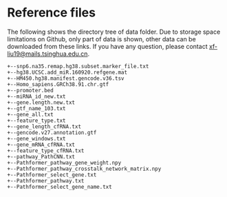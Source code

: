 # Reference files

The following shows the directory tree of data folder. Due to storage space limitations on Github, only part of data is shown, other data can be  downloaded from these links. If you have any question, please contact xf-liu19@mails.tsinghua.edu.cn.

```
+--snp6.na35.remap.hg38.subset.marker_file.txt
+--hg38.UCSC.add_miR.160920.refgene.mat
+--HM450.hg38.manifest.gencode.v36.tsv
+--Homo_sapiens.GRCh38.91.chr.gtf
+--promoter.bed
+--miRNA_id_new.txt
+--gene.length.new.txt
+--gtf_name_103.txt
+--gene_all.txt
+--feature_type.txt
+--gene_length_cfRNA.txt
+--gencode.v27.annotation.gtf
+--gene_windows.txt
+--gene_mRNA_cfRNA.txt
+--feature_type_cfRNA.txt
+--pathway_PathCNN.txt
+--Pathformer_pathway_gene_weight.npy
+--Pathformer_pathway_crosstalk_network_matrix.npy
+--Pathformer_select_gene.txt
+--Pathformer_pathway.txt
+--Pathformer_select_gene_name.txt
```
